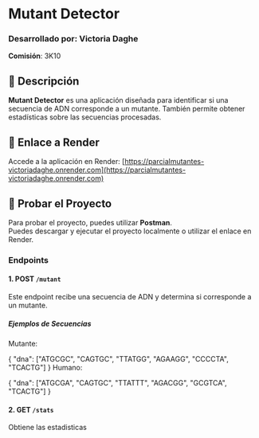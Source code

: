 # Mutant Detector

### Desarrollado por: Victoria Daghe  
**Comisión**: 3K10

## 📌 Descripción
**Mutant Detector** es una aplicación diseñada para identificar si una secuencia de ADN corresponde a un mutante. También permite obtener estadísticas sobre las secuencias procesadas.

## 🔗 Enlace a Render
Accede a la aplicación en Render: [https://parcialmutantes-victoriadaghe.onrender.com](https://parcialmutantes-victoriadaghe.onrender.com)

## 🚀 Probar el Proyecto
Para probar el proyecto, puedes utilizar **Postman**.  
Puedes descargar y ejecutar el proyecto localmente o utilizar el enlace en Render.

### Endpoints

#### 1. POST `/mutant`
Este endpoint recibe una secuencia de ADN y determina si corresponde a un mutante.

##### Ejemplos de Secuencias

Mutante:

{
  "dna": ["ATGCGC", "CAGTGC", "TTATGG", "AGAAGG", "CCCCTA", "TCACTG"]
}
Humano:

{
  "dna": ["ATGCGA", "CAGTGC", "TTATTT", "AGACGG", "GCGTCA", "TCACTG"]
}

#### 2. GET `/stats`
Obtiene las estadisticas
